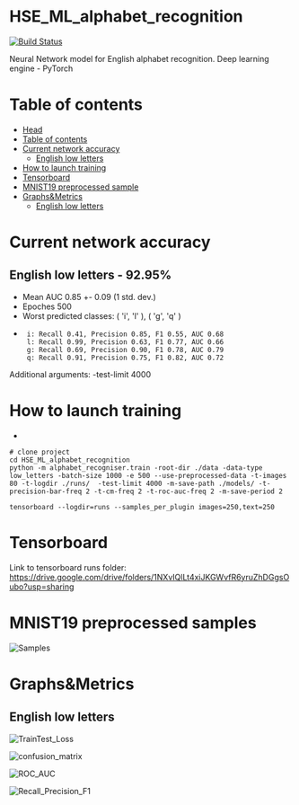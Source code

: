 # HSE_ML_alphabet_recognition

[![Build Status](https://travis-ci.com/xLoSyAsHx/HSE_ML_alphabet_recognition.svg?branch=master)](https://travis-ci.com/xLoSyAsHx/HSE_ML_alphabet_recognition)


Neural Network model for English alphabet recognition. Deep learning engine - PyTorch


Table of contents
=================


   * [Head](#hse_ml_alphabet_recognition)
   * [Table of contents](#table-of-contents)
   * [Current network accuracy](#current-network-accuracy)
      * [English low letters](#english-low-letters--92.95%)
   * [How to launch training](#how-to-launch-training)
   * [Tensorboard](#tensorboard)
   * [MNIST19 preprocessed sample](#mnist1919-preprocessed-sample)
   * [Graphs&Metrics](#graphs&metrics)
      * [English low letters](#english-low-letters)


# Current network accuracy

## English low letters - 92.95%

- Mean AUC 0.85 +- 0.09 (1 std. dev.)
- Epoches 500
- Worst predicted classes: ( 'i', 'l' ), ( 'g', 'q' )
-      i: Recall 0.41, Precision 0.85, F1 0.55, AUC 0.68
       l: Recall 0.99, Precision 0.63, F1 0.77, AUC 0.66
       g: Recall 0.69, Precision 0.90, F1 0.78, AUC 0.79
       q: Recall 0.91, Precision 0.75, F1 0.82, AUC 0.72

Additional arguments: -test-limit 4000

# How to launch training
-

    # clone project
    cd HSE_ML_alphabet_recognition
    python -m alphabet_recogniser.train -root-dir ./data -data-type low_letters -batch-size 1000 -e 500 --use-preprocessed-data -t-images 80 -t-logdir ./runs/  -test-limit 4000 -m-save-path ./models/ -t-precision-bar-freq 2 -t-cm-freq 2 -t-roc-auc-freq 2 -m-save-period 2
    
    tensorboard --logdir=runs --samples_per_plugin images=250,text=250


# Tensorboard
Link to tensorboard runs folder: https://drive.google.com/drive/folders/1NXvIQlLt4xiJKGWvfR6yruZhDGgsOubo?usp=sharing


# MNIST19 preprocessed samples
![Samples](https://github.com/xLoSyAsHx/HSE_ML_alphabet_recognition/blob/master/misc/images/MNIST19_preprocessed_samples.png)


# Graphs&Metrics

##  English low letters
![TrainTest_Loss](https://github.com/xLoSyAsHx/HSE_ML_alphabet_recognition/blob/master/misc/images/TrainTest_Loss_e500.png)

![confusion_matrix](https://github.com/xLoSyAsHx/HSE_ML_alphabet_recognition/blob/master/misc/images/confusion_matrix_e500.png)

![ROC_AUC](https://github.com/xLoSyAsHx/HSE_ML_alphabet_recognition/blob/master/misc/images/ROC_AUC_500e.png)

![Recall_Precision_F1](https://github.com/xLoSyAsHx/HSE_ML_alphabet_recognition/blob/master/misc/images/Recall_Precision_F1_e500.PNG)
